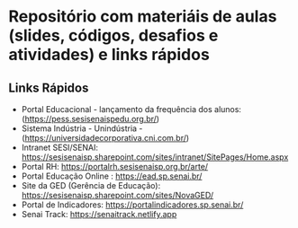 # Repositório com materiáis de aulas (slides, códigos, desafios e atividades) e links rápidos
## Links Rápidos

* Portal Educacional - lançamento da frequência dos alunos: (https://pess.sesisenaispedu.org.br/)
* Sistema Indústria - Unindústria - (https://universidadecorporativa.cni.com.br/)
* Intranet SESI/SENAI: https://sesisenaisp.sharepoint.com/sites/intranet/SitePages/Home.aspx
* Portal RH: https://portalrh.sesisenaisp.org.br/arte/
* Portal Educação Online : https://ead.sp.senai.br/
* Site da GED (Gerência de Educação): https://sesisenaisp.sharepoint.com/sites/NovaGED/
* Portal de Indicadores: https://portalindicadores.sp.senai.br/
* Senai Track: https://senaitrack.netlify.app
